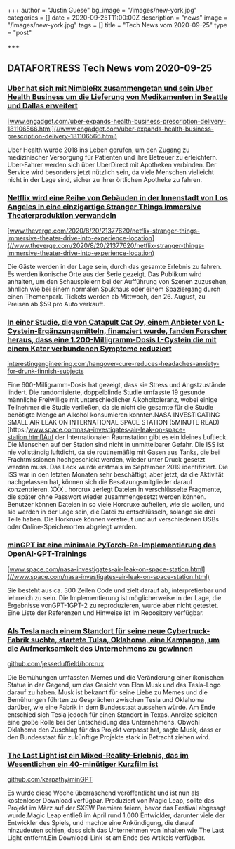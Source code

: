 +++
author = "Justin Guese"
bg_image = "/images/new-york.jpg"
categories = []
date = 2020-09-25T11:00:00Z
description = "news"
image = "/images/new-york.jpg"
tags = []
title = "Tech News vom 2020-09-25"
type = "post"

+++

        
## DATAFORTRESS Tech News vom 2020-09-25





### [Uber hat sich mit NimbleRx zusammengetan und sein Uber Health Business um die Lieferung von Medikamenten in Seattle und Dallas erweitert](//www.engadget.com/uber-expands-health-business-prescription-delivery-181106566.html)


[www.engadget.com/uber-expands-health-business-prescription-delivery-181106566.html](//www.engadget.com/uber-expands-health-business-prescription-delivery-181106566.html)


Uber Health wurde 2018 ins Leben gerufen, um den Zugang zu medizinischer Versorgung für Patienten und ihre Betreuer zu erleichtern. Uber-Fahrer werden sich über UberDirect mit Apotheken verbinden. Der Service wird besonders jetzt nützlich sein, da viele Menschen vielleicht nicht in der Lage sind, sicher zu ihrer örtlichen Apotheke zu fahren.


### [Netflix wird eine Reihe von Gebäuden in der Innenstadt von Los Angeles in eine einzigartige Stranger Things immersive Theaterproduktion verwandeln](//www.theverge.com/2020/8/20/21377620/netflix-stranger-things-immersive-theater-drive-into-experience-location)


[www.theverge.com/2020/8/20/21377620/netflix-stranger-things-immersive-theater-drive-into-experience-location](//www.theverge.com/2020/8/20/21377620/netflix-stranger-things-immersive-theater-drive-into-experience-location)


Die Gäste werden in der Lage sein, durch das gesamte Erlebnis zu fahren. Es werden ikonische Orte aus der Serie gezeigt. Das Publikum wird anhalten, um den Schauspielern bei der Aufführung von Szenen zuzusehen, ähnlich wie bei einem normalen Spukhaus oder einem Spaziergang durch einen Themenpark. Tickets werden ab Mittwoch, den 26. August, zu Preisen ab $59 pro Auto verkauft.


### [In einer Studie, die von Catapult Cat Oy, einem Anbieter von L-Cystein-Ergänzungsmitteln, finanziert wurde, fanden Forscher heraus, dass eine 1.200-Milligramm-Dosis L-Cystein die mit einem Kater verbundenen Symptome reduziert](//interestingengineering.com/hangover-cure-reduces-headaches-anxiety-for-drunk-finnish-subjects)


[interestingengineering.com/hangover-cure-reduces-headaches-anxiety-for-drunk-finnish-subjects](//interestingengineering.com/hangover-cure-reduces-headaches-anxiety-for-drunk-finnish-subjects)


Eine 600-Milligramm-Dosis hat gezeigt, dass sie Stress und Angstzustände lindert. Die randomisierte, doppelblinde Studie umfasste 19 gesunde männliche Freiwillige mit unterschiedlicher Alkoholtoleranz, wobei einige Teilnehmer die Studie verließen, da sie nicht die gesamte für die Studie benötigte Menge an Alkohol konsumieren konnten.NASA INVESTIGATING SMALL AIR LEAK ON INTERNATIONAL SPACE STATION (5MINUTE READ)[https:/www.space.comnasa-investigates-air-leak-on-space-station.html]Auf der Internationalen Raumstation gibt es ein kleines Luftleck. Die Menschen auf der Station sind nicht in unmittelbarer Gefahr. Die ISS ist nie vollständig luftdicht, da sie routinemäßig mit Gasen aus Tanks, die bei Frachtmissionen hochgeschickt werden, wieder unter Druck gesetzt werden muss. Das Leck wurde erstmals im September 2019 identifiziert. Die ISS war in den letzten Monaten sehr beschäftigt, aber jetzt, da die Aktivität nachgelassen hat, können sich die Besatzungsmitglieder darauf konzentrieren.
XXX .
horcrux zerlegt Dateien in verschlüsselte Fragmente, die später ohne Passwort wieder zusammengesetzt werden können. Benutzer können Dateien in so viele Horcruxe aufteilen, wie sie wollen, und sie werden in der Lage sein, die Datei zu entschlüsseln, solange sie drei Teile haben. Die Horkruxe können verstreut und auf verschiedenen USBs oder Online-Speicherorten abgelegt werden.


### [minGPT ist eine minimale PyTorch-Re-Implementierung des OpenAI-GPT-Trainings](//www.space.com/nasa-investigates-air-leak-on-space-station.html)


[www.space.com/nasa-investigates-air-leak-on-space-station.html](//www.space.com/nasa-investigates-air-leak-on-space-station.html)


Sie besteht aus ca. 300 Zeilen Code und zielt darauf ab, interpretierbar und lehrreich zu sein. Die Implementierung ist möglicherweise in der Lage, die Ergebnisse vonGPT-1GPT-2 zu reproduzieren, wurde aber nicht getestet. Eine Liste der Referenzen und Hinweise ist im Repository verfügbar.


### [Als Tesla nach einem Standort für seine neue Cybertruck-Fabrik suchte, startete Tulsa, Oklahoma, eine Kampagne, um die Aufmerksamkeit des Unternehmens zu gewinnen](//github.com/jesseduffield/horcrux)


[github.com/jesseduffield/horcrux](//github.com/jesseduffield/horcrux)


Die Bemühungen umfassten Memes und die Veränderung einer ikonischen Statue in der Gegend, um das Gesicht von Elon Musk und das Tesla-Logo darauf zu haben. Musk ist bekannt für seine Liebe zu Memes und die Bemühungen führten zu Gesprächen zwischen Tesla und Oklahoma darüber, wie eine Fabrik in dem Bundesstaat aussehen würde. Am Ende entschied sich Tesla jedoch für einen Standort in Texas. Anreize spielten eine große Rolle bei der Entscheidung des Unternehmens. Obwohl Oklahoma den Zuschlag für das Projekt verpasst hat, sagte Musk, dass er den Bundesstaat für zukünftige Projekte stark in Betracht ziehen wird.


### [The Last Light ist ein Mixed-Reality-Erlebnis, das im Wesentlichen ein 40-minütiger Kurzfilm ist](//github.com/karpathy/minGPT)


[github.com/karpathy/minGPT](//github.com/karpathy/minGPT)


Es wurde diese Woche überraschend veröffentlicht und ist nun als kostenloser Download verfügbar. Produziert von Magic Leap, sollte das Projekt im März auf der SXSW Premiere feiern, bevor das Festival abgesagt wurde.Magic Leap entließ im April rund 1.000 Entwickler, darunter viele der Entwickler des Spiels, und machte eine Ankündigung, die darauf hinzudeuten schien, dass sich das Unternehmen von Inhalten wie The Last Light entfernt.Ein Download-Link ist am Ende des Artikels verfügbar.